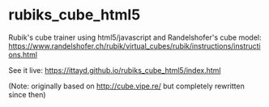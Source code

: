 rubiks_cube_html5
=================

Rubik's cube trainer
using html5/javascript and Randelshofer's cube model: https://www.randelshofer.ch/rubik/virtual_cubes/rubik/instructions/instructions.html

See it live: https://ittayd.github.io/rubiks_cube_html5/index.html

(Note: originally based on http://cube.vipe.re/ but completely rewritten since then)
